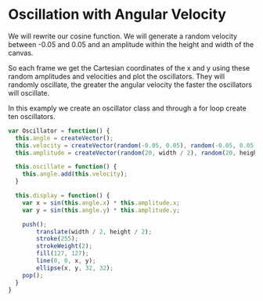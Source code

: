 # Oscillation with Angular Velocity

We will rewrite our cosine function. We will generate a random velocity between -0.05 and 0.05 and an amplitude within the height and width of the canvas. 

So each frame we get the Cartesian coordinates of the x and y using these random amplitudes and velocities and plot the oscillators. They will randomly oscillate, the greater the angular velocity the faster the oscillators will oscillate. 

In this examply we create an oscillator class and through a for loop create ten oscillators. 

``` js
var Oscillator = function() {
  this.angle = createVector();
  this.velocity = createVector(random(-0.05, 0.05), random(-0.05, 0.05));
  this.amplitude = createVector(random(20, width / 2), random(20, height / 2));

  this.oscillate = function() {
    this.angle.add(this.velocity);
  }

  this.display = function() {
    var x = sin(this.angle.x) * this.amplitude.x;
    var y = sin(this.angle.y) * this.amplitude.y;

    push();
        translate(width / 2, height / 2);
        stroke(255);
        strokeWeight(2);
        fill(127, 127);
        line(0, 0, x, y);
        ellipse(x, y, 32, 32);
    pop();
  }
}
```